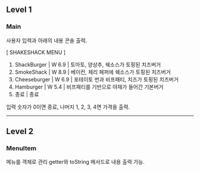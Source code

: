 ## Level 1
### Main
사용자 입력과 아래의 내용 콘솔 출력.


[ SHAKESHACK MENU ]
1. ShackBurger   | W 6.9 | 토마토, 양상추, 쉑소스가 토핑된 치즈버거
2. SmokeShack    | W 8.9 | 베이컨, 체리 페퍼에 쉑소스가 토핑된 치즈버거
3. Cheeseburger  | W 6.9 | 포테이토 번과 비프패티, 치즈가 토핑된 치즈버거
4. Hamburger     | W 5.4 | 비프패티를 기반으로 야채가 들어간 기본버거
0. 종료                  | 종료

입력 숫자가 0이면 종료, 나머지 1, 2, 3, 4면 가격을 출력.

--- 
## Level 2
### MenuItem
메뉴를 객체로 관리
getter와 toString 메서드로 내용 출력 가능.



